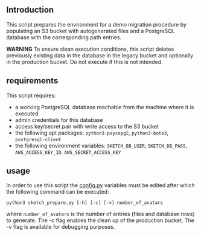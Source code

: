 ## Introduction
This script prepares the environment for a demo migration procedure by populating an S3 bucket with autogenerated files and a PostgreSQL database with the corresponding path entries.

**WARNING** To ensure clean execution conditions, this script deletes previously existing data in the database in the legacy bucket and optionally in the production bucket. Do not execute if this is not intended.

## requirements
This script requires:
* a working PostgreSQL database reachable from the machine where it is executed
* admin credentials for this database
* access key/secret pair with write access to the S3 bucket
* the following apt packages: ```python3-psycopg2```, ```python3-boto3```, ```postgresql-client```
* the following environment variables: ```SKETCH_DB_USER```, ```SKETCH_DB_PASS```, ```AWS_ACCESS_KEY_ID```, ```AWS_SECRET_ACCESS_KEY```
  
## usage

In order to use this script the [config.py](lib/config.py) variables must be edited after which the following command can be executed:
```
python3 sketch_prepare.py [-h] [-c] [-v] number_of_avatars
```

where ```number_of_avatars``` is the number of entries (files and database rows) to generate. The -c flag enables the clean up of the production bucket. The -v flag is available for debugging purposes.
